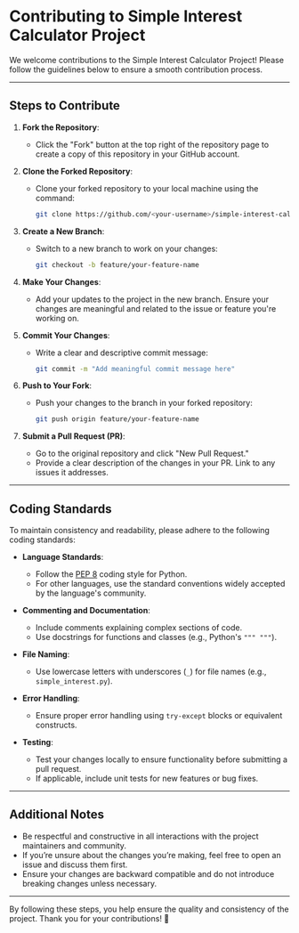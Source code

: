 # Contributing to Simple Interest Calculator Project

We welcome contributions to the Simple Interest Calculator Project! Please follow the guidelines below to ensure a smooth contribution process.

---

## Steps to Contribute

1. **Fork the Repository**:
   - Click the "Fork" button at the top right of the repository page to create a copy of this repository in your GitHub account.

2. **Clone the Forked Repository**:
   - Clone your forked repository to your local machine using the command:
     ```bash
     git clone https://github.com/<your-username>/simple-interest-calculator.git
     ```

3. **Create a New Branch**:
   - Switch to a new branch to work on your changes:
     ```bash
     git checkout -b feature/your-feature-name
     ```

4. **Make Your Changes**:
   - Add your updates to the project in the new branch. Ensure your changes are meaningful and related to the issue or feature you're working on.

5. **Commit Your Changes**:
   - Write a clear and descriptive commit message:
     ```bash
     git commit -m "Add meaningful commit message here"
     ```

6. **Push to Your Fork**:
   - Push your changes to the branch in your forked repository:
     ```bash
     git push origin feature/your-feature-name
     ```

7. **Submit a Pull Request (PR)**:
   - Go to the original repository and click "New Pull Request."
   - Provide a clear description of the changes in your PR. Link to any issues it addresses.

---

## Coding Standards

To maintain consistency and readability, please adhere to the following coding standards:

- **Language Standards**:
  - Follow the [PEP 8](https://peps.python.org/pep-0008/) coding style for Python.
  - For other languages, use the standard conventions widely accepted by the language's community.
  
- **Commenting and Documentation**:
  - Include comments explaining complex sections of code.
  - Use docstrings for functions and classes (e.g., Python's `""" """`).
  
- **File Naming**:
  - Use lowercase letters with underscores (`_`) for file names (e.g., `simple_interest.py`).

- **Error Handling**:
  - Ensure proper error handling using `try-except` blocks or equivalent constructs.

- **Testing**:
  - Test your changes locally to ensure functionality before submitting a pull request.
  - If applicable, include unit tests for new features or bug fixes.

---

## Additional Notes
- Be respectful and constructive in all interactions with the project maintainers and community.
- If you’re unsure about the changes you’re making, feel free to open an issue and discuss them first.
- Ensure your changes are backward compatible and do not introduce breaking changes unless necessary.

---

By following these steps, you help ensure the quality and consistency of the project. Thank you for your contributions! 🎉

